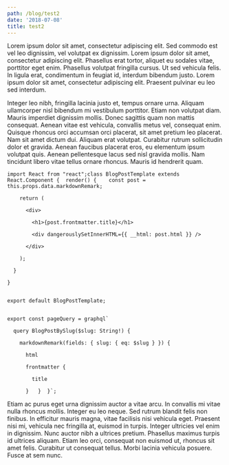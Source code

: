 ```yaml
---
path: /blog/test2
date: '2018-07-08'
title: test2
---
```

Lorem ipsum dolor sit amet, consectetur adipiscing elit. Sed commodo est vel leo dignissim, vel volutpat ex dignissim. Lorem ipsum dolor sit amet, consectetur adipiscing elit. Phasellus erat tortor, aliquet eu sodales vitae, porttitor eget enim. Phasellus volutpat fringilla cursus. Ut sed vehicula felis. In ligula erat, condimentum in feugiat id, interdum bibendum justo. Lorem ipsum dolor sit amet, consectetur adipiscing elit. Praesent pulvinar eu leo sed interdum.

Integer leo nibh, fringilla lacinia justo et, tempus ornare urna. Aliquam ullamcorper nisl bibendum mi vestibulum porttitor. Etiam non volutpat diam. Mauris imperdiet dignissim mollis. Donec sagittis quam non mattis consequat. Aenean vitae est vehicula, convallis metus vel, consequat enim. Quisque rhoncus orci accumsan orci placerat, sit amet pretium leo placerat. Nam sit amet dictum dui. Aliquam erat volutpat. Curabitur rutrum sollicitudin dolor et gravida. Aenean faucibus placerat eros, eu elementum ipsum volutpat quis. Aenean pellentesque lacus sed nisl gravida mollis. Nam tincidunt libero vitae tellus ornare rhoncus. Mauris id hendrerit quam.

```
import React from "react";class BlogPostTemplate extends React.Component {  render() {    const post = this.props.data.markdownRemark;
```

```
    return (
```

```
      <div>
```

```
        <h1>{post.frontmatter.title}</h1>
```

```
        <div dangerouslySetInnerHTML={{ __html: post.html }} />
```

```
      </div>
```

```
    );
```

```
  }
```

```
}
```

```

```

```
export default BlogPostTemplate;
```

```

```

```
export const pageQuery = graphql`
```

```
  query BlogPostBySlug($slug: String!) {
```

```
    markdownRemark(fields: { slug: { eq: $slug } }) {
```

```
      html
```

```
      frontmatter {
```

```
        title
```

```
      }   }  }`;
```

Etiam ac purus eget urna dignissim auctor a vitae arcu. In convallis mi vitae nulla rhoncus mollis. Integer eu leo neque. Sed rutrum blandit felis non finibus. In efficitur mauris magna, vitae facilisis nisi vehicula eget. Praesent nisi mi, vehicula nec fringilla at, euismod in turpis. Integer ultricies vel enim in dignissim. Nunc auctor nibh a ultrices pretium. Phasellus maximus turpis id ultrices aliquam. Etiam leo orci, consequat non euismod ut, rhoncus sit amet felis. Curabitur ut consequat tellus. Morbi lacinia vehicula posuere. Fusce at sem nunc.
